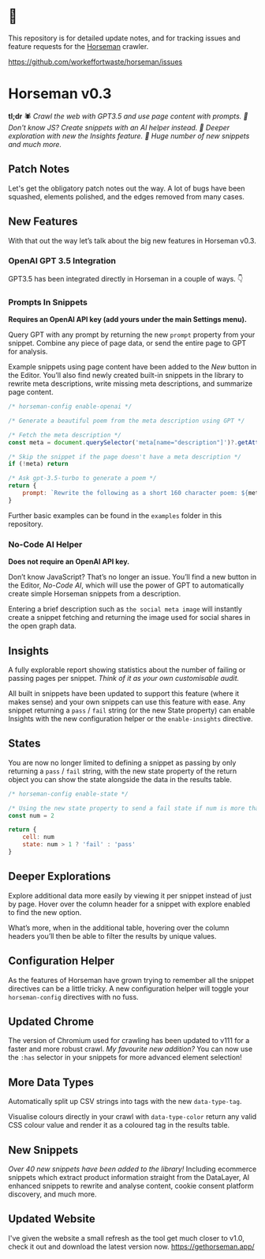 # 👋

This repository is for detailed update notes, and for tracking issues and feature requests for the [Horseman](https://gethorseman.app) crawler.

https://github.com/workeffortwaste/horseman/issues

# Horseman v0.3

**tl;dr** 🕷️ *Crawl the web with GPT3.5 and use page content with prompts. 🤖Don't know JS? Create snippets with an AI helper instead. 🌌 Deeper exploration with new the Insights feature. 🤯 Huge number of new snippets and much more.*

## Patch Notes

Let's get the obligatory patch notes out the way. A lot of bugs have been squashed, elements polished, and the edges removed from many cases.

## New Features

With that out the way let’s talk about the big new features in Horseman v0.3.

### OpenAI GPT 3.5 Integration

GPT3.5 has been integrated directly in Horseman in a couple of ways. 👇

### Prompts In Snippets

****************Requires an OpenAI API key (add yours under the main Settings menu).****************

Query GPT with any prompt by returning the new `prompt` property from your snippet. Combine any piece of page data, or send the entire page to GPT for analysis.

Example snippets using page content have been added to the *New* button in the Editor. You’ll also find newly created built-in snippets in the library to rewrite meta descriptions, write missing meta descriptions, and summarize page content.

```jsx
/* horseman-config enable-openai */

/* Generate a beautiful poem from the meta description using GPT */

/* Fetch the meta description */
const meta = document.querySelector('meta[name="description"]')?.getAttribute('content')

/* Skip the snippet if the page doesn't have a meta description */
if (!meta) return

/* Ask gpt-3.5-turbo to generate a poem */
return {
    prompt: `Rewrite the following as a short 160 character poem: ${meta}`
}
```

Further basic examples can be found in the `examples` folder in this repository.

### No-Code AI Helper

****************************Does not require an OpenAI API key.****************************

Don’t know JavaScript? That’s no longer an issue. You’ll find a new button in the Editor, *No-Code AI*, which will use the power of GPT to automatically create simple Horseman snippets from a description.

Entering a brief description such as `the social meta image` will instantly create a snippet fetching and returning the image used for social shares in the open graph data.

## Insights

A fully explorable report showing statistics about the number of failing or passing pages per snippet. *Think of it as your own customisable audit.*

All built in snippets have been updated to support this feature (where it makes sense) and your own snippets can use this feature with ease. Any snippet returning a `pass` / `fail` string (or the new State property) can enable Insights with the new configuration helper or the `enable-insights` directive.

## States

You are now no longer limited to defining a snippet as passing by only returning a `pass` /  `fail` string, with the new state property of the return object you can show the state alongside the data in the results table.

```jsx
/* horseman-config enable-state */

/* Using the new state property to send a fail state if num is more than 1 */
const num = 2

return {
	cell: num
	state: num > 1 ? 'fail' : 'pass'
}
```

## Deeper Explorations

Explore additional data more easily by viewing it per snippet instead of just by page. Hover over the column header for a snippet with explore enabled to find the new option.

What’s more, when in the additional table, hovering over the column headers you’ll then be able to filter the results by unique values.

## Configuration Helper

As the features of Horseman have grown trying to remember all the snippet directives can be a little tricky. A new configuration helper will toggle your `horseman-config` directives with no fuss.

## Updated Chrome

The version of Chromium used for crawling has been updated to v111 for a faster and more robust crawl. *My favourite new addition?* You can now use the `:has` selector in your snippets for more advanced element selection!

## More Data Types

Automatically split up CSV strings into tags with the new `data-type-tag`.

Visualise colours directly in your crawl with `data-type-color` return any valid CSS colour value and render it as a coloured tag in the results table.

## New Snippets

*Over 40 new snippets have been added to the library!* Including ecommerce snippets which extract product information straight from the DataLayer, AI enhanced snippets to rewrite and analyse content, cookie consent platform discovery, and much more.

## Updated Website

I've given the website a small refresh as the tool get much closer to v1.0, check it out and download the latest version now. https://gethorseman.app/